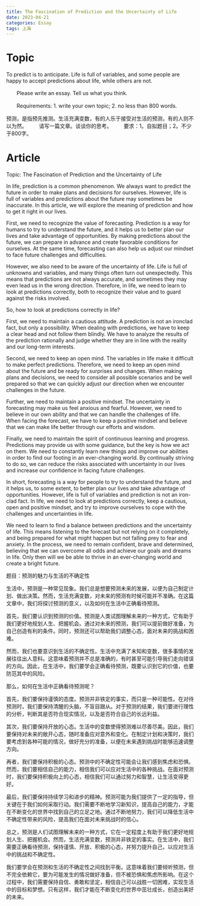 ```yaml
---
title: The Fascination of Prediction and the Uncertainty of Life
date: 2023-04-21
categories: Essay
tags: 上海
---
```


# Topic

To predict is to anticipate. Life is full of variables, and some people are happy to accept predictions about life, while others are not.

　　Please write an essay. Tell us what you think.

　　Requirements: 1. write your own topic; 2. no less than 800 words.

预测，是指预先推测。生活充满变数，有的人乐于接受对生活的预测，有的人则不以为然。 　　请写一篇文章。谈谈你的思考。 　　要求：1。自拟题目；2。不少于800字。

# Article

Topic: The Fascination of Prediction and the Uncertainty of Life

In life, prediction is a common phenomenon. We always want to predict the future in order to make plans and decisions for ourselves. However, life is full of variables and predictions about the future may sometimes be inaccurate. In this article, we will explore the meaning of prediction and how to get it right in our lives.

First, we need to recognize the value of forecasting. Prediction is a way for humans to try to understand the future, and it helps us to better plan our lives and take advantage of opportunities. By making predictions about the future, we can prepare in advance and create favorable conditions for ourselves. At the same time, forecasting can also help us adjust our mindset to face future challenges and difficulties.

However, we also need to be aware of the uncertainty of life. Life is full of unknowns and variables, and many things often turn out unexpectedly. This means that predictions are not always accurate, and sometimes they may even lead us in the wrong direction. Therefore, in life, we need to learn to look at predictions correctly, both to recognize their value and to guard against the risks involved.

So, how to look at predictions correctly in life?

First, we need to maintain a cautious attitude. A prediction is not an ironclad fact, but only a possibility. When dealing with predictions, we have to keep a clear head and not follow them blindly. We have to analyze the results of the prediction rationally and judge whether they are in line with the reality and our long-term interests.

Second, we need to keep an open mind. The variables in life make it difficult to make perfect predictions. Therefore, we need to keep an open mind about the future and be ready for surprises and changes. When making plans and decisions, we need to consider all possible scenarios and be well prepared so that we can quickly adjust our direction when we encounter challenges in the future.

Further, we need to maintain a positive mindset. The uncertainty in forecasting may make us feel anxious and fearful. However, we need to believe in our own ability and that we can handle the challenges of life. When facing the forecast, we have to keep a positive mindset and believe that we can make life better through our efforts and wisdom.

Finally, we need to maintain the spirit of continuous learning and progress. Predictions may provide us with some guidance, but the key is how we act on them. We need to constantly learn new things and improve our abilities in order to find our footing in an ever-changing world. By continually striving to do so, we can reduce the risks associated with uncertainty in our lives and increase our confidence in facing future challenges.

In short, forecasting is a way for people to try to understand the future, and it helps us, to some extent, to better plan our lives and take advantage of opportunities. However, life is full of variables and prediction is not an iron-clad fact. In life, we need to look at predictions correctly, keep a cautious, open and positive mindset, and try to improve ourselves to cope with the challenges and uncertainties in life.

We need to learn to find a balance between predictions and the uncertainty of life. This means listening to the forecast but not relying on it completely, and being prepared for what might happen but not falling prey to fear and anxiety. In the process, we need to remain confident, brave and determined, believing that we can overcome all odds and achieve our goals and dreams in life. Only then will we be able to thrive in an ever-changing world and create a bright future.

题目：预测的魅力与生活的不确定性

生活中，预测是一种常见现象。我们总是想要预测未来的发展，以便为自己制定计划、做出决策。然而，生活充满变数，对未来的预测有时候可能并不准确。在这篇文章中，我们将探讨预测的意义，以及如何在生活中正确看待预测。

首先，我们要认识到预测的价值。预测是人类试图理解未来的一种方式，它有助于我们更好地规划人生、把握机会。通过对未来的预测，我们可以提前做好准备，为自己创造有利的条件。同时，预测还可以帮助我们调整心态，面对未来的挑战和困难。

然而，我们也要意识到生活的不确定性。生活中充满了未知和变数，很多事情的发展往往出人意料。这意味着预测并不总是准确的，有时甚至可能引导我们走向错误的方向。因此，在生活中，我们要学会正确看待预测，既要认识到它的价值，也要防范其中的风险。

那么，如何在生活中正确看待预测呢？

首先，我们要保持谨慎的态度。预测并非铁定的事实，而只是一种可能性。在对待预测时，我们要保持清醒的头脑，不盲目跟从。对于预测的结果，我们要进行理性的分析，判断其是否符合现实情况，以及是否符合自己的长远利益。

其次，我们要保持开放的心态。生活中的变数使得预测难以尽善尽美。因此，我们要保持对未来的敞开心态，随时准备应对意外和变化。在制定计划和决策时，我们要考虑到各种可能的情况，做好充分的准备，以便在未来遇到挑战时能够迅速调整方向。

再者，我们要保持积极的心态。预测中的不确定性可能会让我们感到焦虑和恐惧。然而，我们要相信自己的能力，相信我们可以应对生活中的各种挑战。在面对预测时，我们要保持积极向上的心态，相信我们可以通过努力和智慧，让生活变得更好。

最后，我们要保持持续学习和进步的精神。预测可能为我们提供了一定的指导，但关键在于我们如何采取行动。我们需要不断地学习新知识，提高自己的能力，才能在不断变化的世界中找到自己的立足之地。通过不断地努力，我们可以降低生活中不确定性带来的风险，提高我们在面对未来挑战时的信心。

总之，预测是人们试图理解未来的一种方式，它在一定程度上有助于我们更好地规划人生、把握机会。然而，生活充满变数，预测并非铁定的事实。在生活中，我们需要正确看待预测，保持谨慎、开放、积极的心态，并努力提升自己，以应对生活中的挑战和不确定性。

我们要学会在预测和生活的不确定性之间找到平衡。这意味着我们要倾听预测，但不完全依赖它，要为可能发生的情况做好准备，但不被恐惧和焦虑所影响。在这个过程中，我们需要保持自信、勇敢和坚定，相信自己可以战胜一切困难，实现生活中的目标和梦想。只有这样，我们才能在不断变化的世界中茁壮成长，创造出美好的未来。
